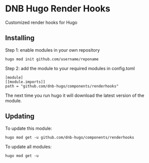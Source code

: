 # DNB Hugo Render Hooks

Customized render hooks for Hugo

## Installing

Step 1: enable modules in your own repository

```shell script
hugo mod init github.com/username/reponame
```

Step 2: add the module to your required modules in config.toml

```
[module]
[[module.imports]]
path = "github.com/dnb-hugo/components/renderhooks"
```

The next time you run hugo it will download the latest version of the module.

## Updating

To update this module:

```
hugo mod get -u github.com/dnb-hugo/components/renderhooks
```

To update all modules:

```
hugo mod get -u
```
